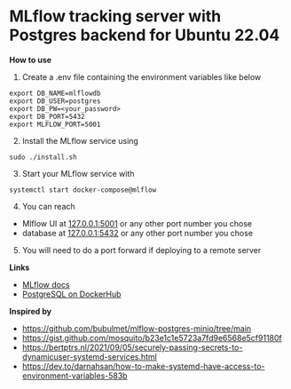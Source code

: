 # MLflow tracking server with Postgres backend for Ubuntu 22.04

**How to use**
1. Create a .env file containing the environment variables like below
```
export DB_NAME=mlflowdb
export DB_USER=postgres
export DB_PW=<your_password>
export DB_PORT=5432
export MLFLOW_PORT=5001
```
2. Install the MLflow service using
```
sudo ./install.sh
```

3. Start your MLflow service with
```
systemctl start docker-compose@mlflow
```

4. You can reach
- Mlflow UI at [127.0.0.1:5001](http://127.0.0.1:5001) or any other port number you chose
- database at [127.0.0.1:5432](http://127.0.0.1:5432) or any other port number you chose
5. You will need to do a port forward if deploying to a remote server

**Links**
- [MLflow docs](https://mlflow.org/docs/latest/index.html)
- [PostgreSQL on DockerHub](https://hub.docker.com/_/postgres)

**Inspired by**
- https://github.com/bubulmet/mlflow-postgres-minio/tree/main
- https://gist.github.com/mosquito/b23e1c1e5723a7fd9e6568e5cf91180f
- https://bertptrs.nl/2021/09/05/securely-passing-secrets-to-dynamicuser-systemd-services.html
- https://dev.to/darnahsan/how-to-make-systemd-have-access-to-environment-variables-583b
